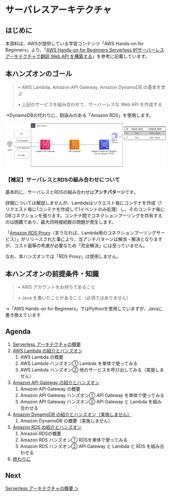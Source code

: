 # サーバレスアーキテクチャ

## はじめに

本資料は、AWSが提供している学習コンテンツ「AWS Hands-on for Beginners」より、「[AWS Hands-on for Beginners
Serverless #1サーバーレスアーキテクチャで翻訳 Web API を構築する](https://pages.awscloud.com/event_JAPAN_Hands-on-for-Beginners-Serverless-2019_LP.html?trk=aws_introduction_page)」を参考に記載しています。

## 本ハンズオンのゴール

> • AWS Lambda, Amazon API Gateway, Amazon DynamoDB の基本を学ぶ
>
> • 上記のサービスを組み合わせて、サーバーレスな Web API を作成する

→DynamoDBの代わりに、馴染みのある「Amazon RDS」を使用します。

![architecture](./img/architecture.png)

### 【補足】サーバレスとRDSの組み合わせについて

基本的に、サーバレスとRDSの組み合わせは**アンチパターン**です。

詳細については解説しませんが、Lambdaはリクエスト毎にコンテナを作成（1リクエスト毎に1コンテナを作成して1イベントのみ処理）し、そのコンテナ毎にDBコネクションを張ります。コンテナ間でコネクションプーリングを共有するのは困難であり、最大同時接続数の問題が発生します。

「[Amazon RDS Proxy](https://pages.awscloud.com/rs/112-TZM-766/images/EV_amazon-rds-aws-lambda-update_Jul28-2020_RDS_Proxy.pdf)（言うなれば、Lambda用のコネクションプーリングサービス）」がリリースされた事により、当アンチパターンは解消・解決となりますが、コスト面等の考慮が必要なため「完全解決」には至っていません。

なお、本ハンズオンでは「RDS Proxy」は使用しません。



## 本ハンズオンの前提条件・知識

> • AWS アカウントをお持ちであること
>
> • Java を書いたことがあること（必須ではありません）

→「AWS Hands-on for Beginners」ではPythonを使用していますが、Javaに書き換えています



## Agenda

1. [Serverless アーキテクチャの概要](./01_serverless.md)
2. [AWS Lambda の紹介とハンズオン](./02_lambda.md)
   1. AWS Lambda の概要
   2. AWS Lambda ハンズオン① Lambda を単体で使ってみる
   3. AWS Lambda ハンズオン② 他のサービスを呼び出してみる（実施しません）
3. [Amazon API Gateway の紹介とハンズオン](./03_apigateway.md)
   1. Amazon API Gateway の概要
   2. Amazon API Gateway ハンズオン① API Gateway を単体で使ってみる
   3. Amazon API Gateway ハンズオン② API Gateway と Lambda を組み合わせる
4. [Amazon DynamoDB の紹介とハンズオン（実施しません）](./10_dynamodb.md)
   1. Amazon DynamoDB の概要（実施しません）
5. [Amazon RDS の紹介とハンズオン](./04_rds.md)
   1. Amazon RDSの概要
   2. Amazon RDS ハンズオン① RDSを単体で使ってみる
   3. Amazon RDS ハンズオン② API Gateway と Lambda と RDS を組み合わせる
6. [終わりに](./99_end.md)



## Next

[Serverless アーキテクチャの概要 ＞](./01_serverless.md)

